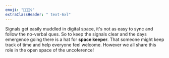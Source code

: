 ```yaml
---
emoji: "🧙🧙🏼‍♀️"
extraClassHeader: " text-6xl"
---
```


Signals get easily muddled in digital space, it's not as easy to sync and follow the no-verbal ques. So to keep the signals clear and the days emergence going there is a hat for **space keeper**. That someone might keep track of time and help everyone feel welcome. However we all share this role in the open space of the uncoference!
